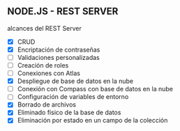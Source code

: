 ## NODE.JS - REST SERVER

alcances del REST Server

- [x] CRUD
- [x] Encriptación de contraseñas
- [ ] Validaciones personalizadas
- [ ] Creación de roles
- [ ] Conexiones con Atlas
- [x] Despliegue de base de datos en la nube
- [ ] Conexión con Compass con base de datos en la nube
- [ ] Configuración de variables de entorno
- [x] Borrado de archivos
- [x] Eliminado físico de la base de datos
- [x] Eliminación por estado en un campo de la colección
